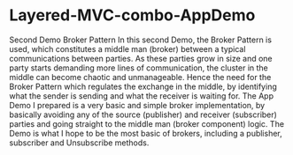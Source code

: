 # Layered-MVC-combo-AppDemo

Second Demo
Broker Pattern
In this second Demo, the Broker Pattern is used, which constitutes a middle man (broker) between a typical communications between parties. As these parties grow in size and one party starts demanding more lines of communication, the cluster in the middle can become chaotic and unmanageable. Hence the need for the Broker Pattern which regulates the exchange in the middle, by identifying what the sender is sending and what the receiver is waiting for.
     The App Demo I prepared is a very basic and simple broker implementation, by basically avoiding any of the source (publisher) and receiver (subscriber) parties and going straight to the middle man (broker component) logic. The Demo is what I hope to be the most basic of brokers, including a publisher, subscriber and Unsubscribe methods.
